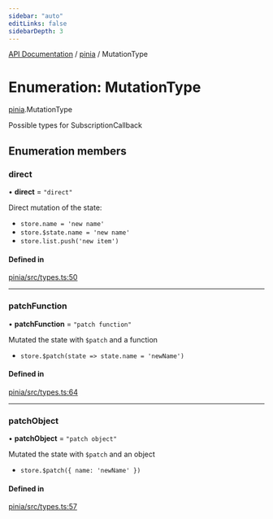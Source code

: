 ```yaml
---
sidebar: "auto"
editLinks: false
sidebarDepth: 3
---
```


[API Documentation](../index.md) / [pinia](../modules/pinia.md) / MutationType

# Enumeration: MutationType

[pinia](../modules/pinia.md).MutationType

Possible types for SubscriptionCallback

## Enumeration members

### direct

• **direct** = `"direct"`

Direct mutation of the state:

- `store.name = 'new name'`
- `store.$state.name = 'new name'`
- `store.list.push('new item')`

#### Defined in

[pinia/src/types.ts:50](https://github.com/vuejs/pinia/blob/d96dca2/packages/pinia/src/types.ts#L50)

___

### patchFunction

• **patchFunction** = `"patch function"`

Mutated the state with `$patch` and a function

- `store.$patch(state => state.name = 'newName')`

#### Defined in

[pinia/src/types.ts:64](https://github.com/vuejs/pinia/blob/d96dca2/packages/pinia/src/types.ts#L64)

___

### patchObject

• **patchObject** = `"patch object"`

Mutated the state with `$patch` and an object

- `store.$patch({ name: 'newName' })`

#### Defined in

[pinia/src/types.ts:57](https://github.com/vuejs/pinia/blob/d96dca2/packages/pinia/src/types.ts#L57)
